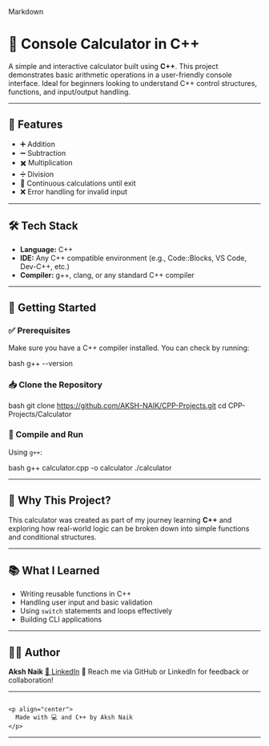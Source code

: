Markdown
# 🧮 Console Calculator in C++

A simple and interactive calculator built using **C++**. This project demonstrates basic arithmetic operations in a user-friendly console interface. Ideal for beginners looking to understand C++ control structures, functions, and input/output handling.

---

## 📌 Features

- ➕ Addition  
- ➖ Subtraction  
- ✖️ Multiplication  
- ➗ Division  
- 🔁 Continuous calculations until exit  
- ❌ Error handling for invalid input

---

## 🛠 Tech Stack

- **Language:** C++
- **IDE:** Any C++ compatible environment (e.g., Code::Blocks, VS Code, Dev-C++, etc.)
- **Compiler:** g++, clang, or any standard C++ compiler

---

## 🚀 Getting Started

### ✅ Prerequisites

Make sure you have a C++ compiler installed. You can check by running:

bash
g++ --version


### 📥 Clone the Repository

bash
git clone https://github.com/AKSH-NAIK/CPP-Projects.git
cd CPP-Projects/Calculator


### 🧪 Compile and Run

Using `g++`:

bash
g++ calculator.cpp -o calculator
./calculator


---



## 🤔 Why This Project?

This calculator was created as part of my journey learning **C++** and exploring how real-world logic can be broken down into simple functions and conditional structures.

---

## 📚 What I Learned

* Writing reusable functions in C++
* Handling user input and basic validation
* Using `switch` statements and loops effectively
* Building CLI applications

---


## 🙋‍♂️ Author

**Aksh Naik**
[🔗 LinkedIn](https://www.linkedin.com/in/akshnaik/)
📧 Reach me via GitHub or LinkedIn for feedback or collaboration!

---

```

<p align="center">
  Made with 💻 and C++ by Aksh Naik
</p>
```

---
